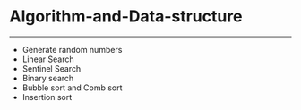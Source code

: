# Algorithm-and-Data-structure
------------------------------
* Generate random numbers
* Linear Search 	
* Sentinel Search
* Binary search
* Bubble sort and Comb sort
* Insertion sort
